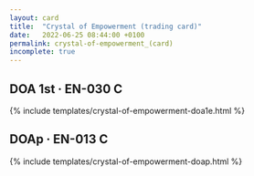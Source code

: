 ```yaml
---
layout: card
title:  "Crystal of Empowerment (trading card)"
date:   2022-06-25 08:44:00 +0100
permalink: crystal-of-empowerment_(card)
incomplete: true
---
```


## DOA 1st &middot; EN-030 C

{% include templates/crystal-of-empowerment-doa1e.html %}


## DOAp &middot; EN-013 C

{% include templates/crystal-of-empowerment-doap.html %}
